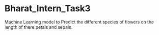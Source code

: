 # Bharat_Intern_Task3
Machine Learning model to Predict the different species of flowers on the length of there petals and sepals. 
